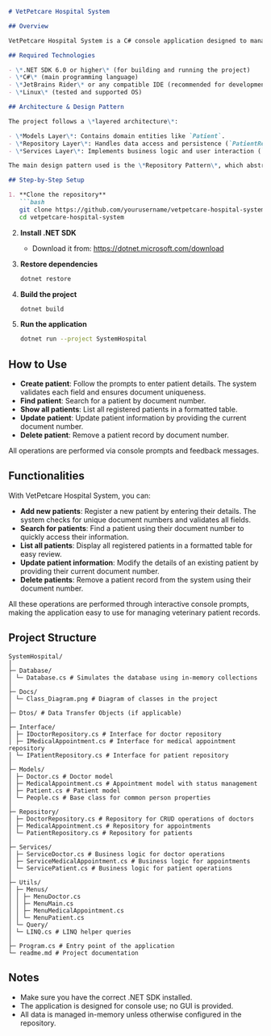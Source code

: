 
```markdown
# VetPetcare Hospital System

## Overview

VetPetcare Hospital System is a C# console application designed to manage patient records in a veterinary hospital. It allows users to create, search, update, list, and delete patient information efficiently.

## Required Technologies

- \*.NET SDK 6.0 or higher\* (for building and running the project)
- \*C#\* (main programming language)
- \*JetBrains Rider\* or any compatible IDE (recommended for development)
- \*Linux\* (tested and supported OS)

## Architecture & Design Pattern

The project follows a \*layered architecture\*:

- \*Models Layer\*: Contains domain entities like `Patient`.
- \*Repository Layer\*: Handles data access and persistence (`PatientRepository`).
- \*Services Layer\*: Implements business logic and user interaction (`ServicePatient`).

The main design pattern used is the \*Repository Pattern\*, which abstracts data operations and separates business logic from data access.

## Step-by-Step Setup

1. **Clone the repository**
   ```bash
   git clone https://github.com/yourusername/vetpetcare-hospital-system.git
   cd vetpetcare-hospital-system
   ```

2. **Install .NET SDK**
   - Download it from: https://dotnet.microsoft.com/download

3. **Restore dependencies**
   ```bash
   dotnet restore
   ```

4. **Build the project**
   ```bash
   dotnet build
   ```

5. **Run the application**
   ```bash
   dotnet run --project SystemHospital
   ```

## How to Use

- **Create patient**: Follow the prompts to enter patient details. The system validates each field and ensures document uniqueness.
- **Find patient**: Search for a patient by document number.
- **Show all patients**: List all registered patients in a formatted table.
- **Update patient**: Update patient information by providing the current document number.
- **Delete patient**: Remove a patient record by document number.

All operations are performed via console prompts and feedback messages.

## Functionalities

With VetPetcare Hospital System, you can:

- **Add new patients**: Register a new patient by entering their details. The system checks for unique document numbers and validates all fields.
- **Search for patients**: Find a patient using their document number to quickly access their information.
- **List all patients**: Display all registered patients in a formatted table for easy review.
- **Update patient information**: Modify the details of an existing patient by providing their current document number.
- **Delete patients**: Remove a patient record from the system using their document number.

All these operations are performed through interactive console prompts, making the application easy to use for managing veterinary patient records.
  
## Project Structure

```
SystemHospital/
│
├─ Database/
│ └─ Database.cs # Simulates the database using in-memory collections
│
├─ Docs/
│ └─ Class_Diagram.png # Diagram of classes in the project
│
├─ Dtos/ # Data Transfer Objects (if applicable)
│
├─ Interface/
│ ├─ IDoctorRepository.cs # Interface for doctor repository
│ ├─ IMedicalAppointment.cs # Interface for medical appointment repository
│ └─ IPatientRepository.cs # Interface for patient repository
│
├─ Models/
│ ├─ Doctor.cs # Doctor model
│ ├─ MedicalAppointment.cs # Appointment model with status management
│ ├─ Patient.cs # Patient model
│ └─ People.cs # Base class for common person properties
│
├─ Repository/
│ ├─ DoctorRepository.cs # Repository for CRUD operations of doctors
│ ├─ MedicalAppointment.cs # Repository for appointments
│ └─ PatientRepository.cs # Repository for patients
│
├─ Services/
│ ├─ ServiceDoctor.cs # Business logic for doctor operations
│ ├─ ServiceMedicalAppointment.cs # Business logic for appointments
│ └─ ServicePatient.cs # Business logic for patient operations
│
├─ Utils/
│ ├─ Menus/
│ │ ├─ MenuDoctor.cs
│ │ ├─ MenuMain.cs
│ │ ├─ MenuMedicalAppointment.cs
│ │ └─ MenuPatient.cs
│ └─ Query/
│ └─ LINQ.cs # LINQ helper queries
│
├─ Program.cs # Entry point of the application
└─ readme.md # Project documentation
```

## Notes

- Make sure you have the correct .NET SDK installed.
- The application is designed for console use; no GUI is provided.
- All data is managed in-memory unless otherwise configured in the repository.
```

